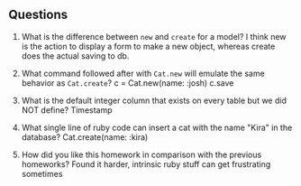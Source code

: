 ## Questions

1. What is the difference between `new` and `create` for a model?
	I think new is the action to display a form to make a new object, whereas create does the actual saving to db.

2. What command followed after with `Cat.new` will emulate the same behavior as `Cat.create`?
	c = Cat.new(name: :josh)
	c.save


3. What is the default integer column that exists on every table but we did NOT define?
	Timestamp

4. What single line of ruby code can insert a cat with the name "Kira" in the database?
	Cat.create(name: :kira)

5. How did you like this homework in comparison with the previous homeworks?
	Found it harder, intrinsic ruby stuff can get frustrating sometimes